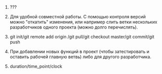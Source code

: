 1. ???

2. Для удобной совместной работы. С помощью контроля версий можно "откатить" изменения, или например слить ветки нескольких разработчиков одного проекта (можно долго перечислять).

3. git init/git remote add origin <link>/git pull/git checkout master/git commit/git push

4. При добавлении новых функций в проект (чтобы затестировать и оставить рабочей главную ветвь) либо для другого разработчика.

5. duration/time_point/clock
